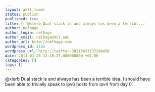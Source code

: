```yaml
---
layout: aktt_tweet
status: publish
published: true
title: ! '@xlerb Dual stack is and always has been a terribl...'
author: nelhage
author_login: nelhage
author_email: nelhage@mit.edu
author_url: http://nelhage.com
wordpress_id: 1131
wordpress_url: http://twitter-30313633137299456
date: 2011-01-26 13:18:27.000000000 +01:00
categories: []
tags: []
---
```

@xlerb Dual stack is and always has been a terrible idea. I should have been able to trivially speak to ipv6 hosts from ipv4 from day 0.
